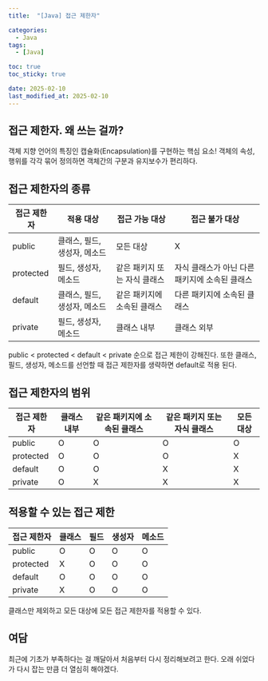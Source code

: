 ```yaml
---
title:  "[Java] 접근 제한자" 

categories:
  - Java
tags:
  - [Java]

toc: true
toc_sticky: true

date: 2025-02-10
last_modified_at: 2025-02-10
---
```


## 접근 제한자. 왜 쓰는 걸까?

객체 지향 언어의 특징인 캡슐화(Encapsulation)를 구현하는 핵심 요소!
객체의 속성, 행위를 각각 묶어 정의하면 객체간의 구분과 유지보수가 편리하다.

## 접근 제한자의 종류

| 접근 제한자 | 적용 대상                    | 접근 가능 대상               | 접근 불가 대상                                 |
| ----------- | ---------------------------- | ---------------------------- | ---------------------------------------------- |
| public      | 클래스, 필드, 생성자, 메소드 | 모든 대상                    | X                                              |
| protected   | 필드, 생성자, 메소드         | 같은 패키지 또는 자식 클래스 | 자식 클래스가 아닌 다른 패키지에 소속된 클래스 |
| default     | 클래스, 필드, 생성자, 메소드 | 같은 패키지에 소속된 클래스  | 다른 패키지에 소속된 클래스                    |
| private     | 필드, 생성자, 메소드         | 클래스 내부                  | 클래스 외부                                    |

public < protected < default < private 순으로 접근 제한이 강해진다.
또한 클래스, 필드, 생성자, 메소드를 선언할 때 접근 제한자를 생략하면 default로 적용 된다.

## 접근 제한자의 범위

| 접근 제한자 | 클래스 내부 | 같은 패키지에 소속된 클래스 | 같은 패키지 또는 자식 클래스 | 모든 대상 |
| ----------- | ----------- | --------------------------- | ---------------------------- | --------- |
| public      | O           | O                           | O                            | O         |
| protected   | O           | O                           | O                            | X         |
| default     | O           | O                           | X                            | X         |
| private     | O           | X                           | X                            | X         |

## 적용할 수 있는 접근 제한

| 접근 제한자 | 클래스 | 필드 | 생성자 | 메소드 |
| ----------- | ------ | ---- | ------ | ------ |
| public      | O      | O    | O      | O      |
| protected   | X      | O    | O      | O      |
| default     | O      | O    | O      | O      |
| private     | X      | O    | O      | O      |

클래스만 제외하고 모든 대상에 모든 접근 제한자를 적용할 수 있다.

## 여담

최근에 기초가 부족하다는 걸 깨달아서 처음부터 다시 정리해보려고 한다.
오래 쉬었다가 다시 잡는 만큼 더 열심히 해야겠다.
